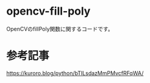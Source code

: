 # opencv-fill-poly
OpenCVのfillPoly関数に関するコードです。

# 参考記事
https://kuroro.blog/python/bTILsdazMmPMvcfRFqWA/
